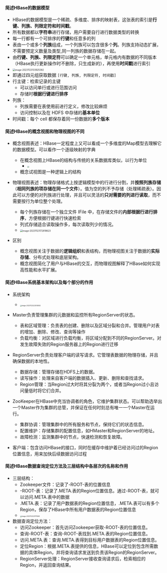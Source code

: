 #### 简述HBase的数据模型

- HBase的数据模型是一个稀疏、多维度、排序的映射表，这张表的索引是**行键、列族、列限定符和时间戳**。
- 所有数据都以**字符串**进行存储，用户需要自行进行数据类型的转换
- 每一行都有一个可排序的**行键**和任意多的列
- 表由一个或多个**列族**组成，一个列族可以包含很多个**列**。列族支持动态扩展，不需要预定义数量及类型,同一列族的数据存储在一起。
- 由**行键、列族、列限定符**可以确定一个单元格，单元格内有数据的不同版本（HBase执行更新操作时不删除，只生成新的），再使用**时间戳**进行索引
- <img src="https://thdlrt.oss-cn-beijing.aliyuncs.com/image-20231123133925382.png" alt="image-20231123133925382" style="zoom:50%;" />
- 即通过四元组获取数据 `[行键, 列族, 列限定符, 时间戳]`
- 行主键：检索记录的主键
	- 可以访问单行或进行范围访问
	- 存储时**根据行键进行排序**
- 列族：
	- 列族需要在表使用前进行定义，修改比较麻烦
	- 访问控制以及在 HDFS 中存储的**基本单位**
- 时间戳：每个 cell 都保存着同一份数据的**多个版本**

#### 简述HBase的概念视图和物理视图的不同

- 概念视图表述：HBase一定程度上又可以看成一个多维度的Map模型去理解它的数据模型。可以看作一个逐级映射的字典
  - 在概念视图上HBase的结构与传统的关系数据库类似，以行为单位
    - <img src="https://thdlrt.oss-cn-beijing.aliyuncs.com/image-20231123134441951.png" style="zoom:33%;" />
  - 概念试视图是一种逻辑上的结构

- 物理视图表述：物理存储格式上按逻辑模型中的行进行分割，并**按照列族存储**（**相同列族的项存储在同一个文件**）。值为空的列不予存储（处理稀疏表）。因此可以方便的对列族进行处理，并且可以灵活的**只对需要的列进行读取**，而不需要按行为单位整个处理。
  - 每个列族存储在一个独立文件 IFile 中，在存储文件的**内部根据行进行排序**，方便根据行键进行快速检索
  - 列式存储适合读取操作多，每次读取列少的情况。
  - <img src="https://thdlrt.oss-cn-beijing.aliyuncs.com/image-20231123172818623.png" alt="image-20231123172818623" style="zoom: 50%;" />
 

- 区别
  - 概念视图关注于数据的**逻辑组织**和表结构，而物理视图关注于数据的**实际存储**、分布式处理和底层架构。
  - 概念视图简化了用户与HBase的交互，而物理视图解释了HBase如何实现高性能和水平扩展。

#### 简述HBase系统基本架构以及每个部分的作用

- 系统架构
  - <img src="https://thdlrt.oss-cn-beijing.aliyuncs.com/image-20231123223516063.png" alt="image-20231123223516063" style="zoom: 33%;" />


- Master负责管理集群的元数据和监控所有RegionServer的状态。

  - 表和区域管理：负责表的创建、删除以及区域分裂和合并。管理用户对表的增加、删除、修改、查询等操作
  - 负载均衡：对区域进行负载均衡，将区域分配到不同的RegionServer。对发生故障失效的Region服务器上的Region进行迁移
- RegionServer负责处理客户端的读写请求。它管理表数据的物理存储，并且确保数据的本地性。

  - 数据存储：管理存储在HDFS上的数据。
  - 读写操作：处理来自客户端的数据插入、更新、删除和查找请求。
  - Region管理：当Region过大时将其分裂为两个，或者当Region过小且访问量低时将它们合并。
- ZooKeeper在HBase中充当协调者的角色，它维护集群状态。可以帮助选举出一个Master作为集群的总管，并保证在任何时刻总有唯一一个Master在运行。
  - 集群协调：管理集群中的所有服务和节点，保持它们的状态信息。
  - 配置维护：存储集群的配置信息，如HMaster和RegionServer的地址。
  - 故障检测：监测集群中的节点，快速检测和恢复故障。
  
- 客户端：包含访问HBase的接口，同时在缓存中维护着已经访问过的Region位置信息，用来加快后续数据访问过程

#### 简述HBase数据查询定位方法及三层结构中各层次的名称和作用

- 三层结构：
  - Zookeeper文件：记录了-ROOT-表的位置信息
  - -ROOT-表：记录了.META.表的Region位置信息。通过-ROOT-表，就可以访问.META.表中的数据
  - .META.表：记录了用户数据表的Region位置信息，.META.表可以有多个Region，保存了HBase中所有用户数据表的Region位置信息
  - <img src="https://thdlrt.oss-cn-beijing.aliyuncs.com/image-20231123231111940.png" alt="image-20231123231111940" style="zoom:33%;" />
- 数据查询定位方法：
  - 访问Zookeeper：首先访问Zookeeper获取-ROOT-表的位置信息。
  - 查询-ROOT-表：查询-ROOT-表找到.META.表的Region位置信息。
  - 访问.META.表：查询.META.表得到目标用户数据表的Region位置信息。
  - 定位Region：根据.META.表提供的信息，HBase可以定位到包含所需数据的具体Region，并将查询请求发送到负责该Region的RegionServer。
  - RegionServer处理：RegionServer接收查询请求后，检索相应的Region，并返回查询结果。